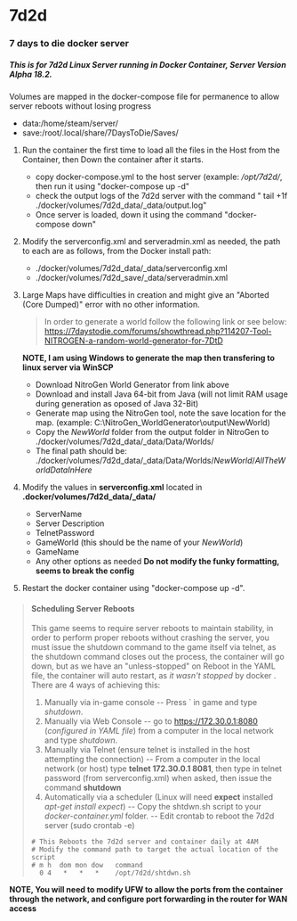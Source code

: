 # 7d2d
### 7 days to die docker server
##### This is for 7d2d Linux Server running in Docker Container, Server Version Alpha 18.2.

Volumes are mapped in the docker-compose file for permanence to allow server reboots without losing progress
- data:/home/steam/server/
- save:/root/.local/share/7DaysToDie/Saves/

1. Run the container the first time to load all the files in the Host from the Container, then Down the container after it starts.
	-  copy docker-compose.yml to the host server (example: */opt/7d2d/*, then run it using "docker-compose up -d"
	- check the output logs of the 7d2d server with the command " tail +1f ./docker/volumes/7d2d_data/_data/output.log"
	- Once server is loaded, down it using the command "docker-compose down"
2. Modify the serverconfig.xml and serveradmin.xml as needed, the path to each are as follows, from the Docker install path:
	- ./docker/volumes/7d2d_data/_data/serverconfig.xml
	- ./docker/volumes/7d2d_save/_data/serveradmin.xml
3. Large Maps have difficulties in creation and might give an "Aborted (Core Dumped)" error with no other information.
	>In order to generate a world follow the following link or see below:
	https://7daystodie.com/forums/showthread.php?114207-Tool-NITROGEN-a-random-world-generator-for-7DtD

	**NOTE, I am using Windows to generate the map then transfering to linux server via WinSCP**

	- Download NitroGen World Generator from link above
	- Download and install Java 64-bit from Java (will not limit RAM usage during generation as oposed of Java 32-Bit)
	- Generate map using the NitroGen tool, note the save location for the map. 
	   (example: C:\NitroGen_WorldGenerator\output\NewWorld)
	- Copy the *NewWorld* folder from the output folder in NitroGen to 
	./docker/volumes/7d2d_data/_data/Data/Worlds/
	- The final path should be:
		./docker/volumes/7d2d_data/_data/Data/Worlds/*NewWorld*/*AllTheWorldDataInHere*

4. Modify the values in **serverconfig.xml**  located in **.docker/volumes/7d2d_data/_data/**
	- ServerName  
	- Server Description
	- TelnetPassword
	- GameWorld (this should be the name of your *NewWorld*)
	- GameName
	- Any other options as needed
	**Do not modify the funky formatting, seems to break the config**
5.  Restart the docker container using "docker-compose up -d".

> #### Scheduling Server Reboots
> This game seems to require server reboots to maintain stability, in order to perform proper reboots without crashing the server, you must issue the shutdown command to the game itself via telnet, as the shutdown command closes out the process, the container will go down, but as we have an "unless-stopped" on Reboot in the YAML file, the container will auto restart, as *it wasn't stopped* by docker . There are 4 ways of achieving this:
>  1. Manually via in-game console
>  -- Press ` in game and type *shutdown*.
>  2. Manually via Web Console
>  -- go to https://172.30.0.1:8080 (*configured in YAML file*) from a computer in the local network and type *shutdown*.
>  3. Manually via Telnet (ensure telnet is installed in the host attempting the connection)
>  -- From a computer in the local network (or host) type **telnet 172.30.0.1 8081**, then type in telnet password (from serverconfig.xml) when asked, then issue the command **shutdown**
>  4. Automatically via a scheduler (Linux will need **expect** installed *apt-get install expect*) 
>  -- Copy the shtdwn.sh script to your *docker-container.yml* folder.
> -- Edit crontab to reboot the 7d2d server (sudo crontab -e)
>~~~~
> # This Reboots the 7d2d server and container daily at 4AM
> # Modify the command path to target the actual location of the script
> # m h  dom mon dow   command
>   0 4   *   *   *    /opt/7d2d/shtdwn.sh
>~~~~

**NOTE, You will need to modify UFW to allow the ports from the container through the network, and configure port forwarding in the router for WAN access**


